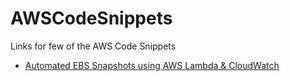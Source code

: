 # AWSCodeSnippets
Links for few of the AWS Code Snippets

 - [Automated EBS Snapshots using AWS Lambda & CloudWatch](https://www.codebyamir.com/blog/automated-ebs-snapshots-using-aws-lambda-cloudwatch)

